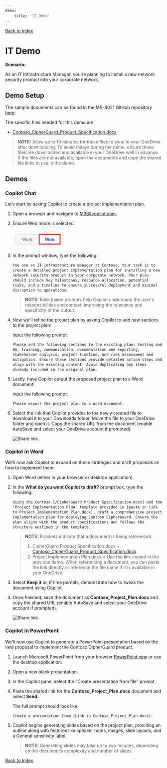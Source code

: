```yaml
---
demo:
    title: 'IT Demo'
---
```


[Back to Index](https://microsoftlearning.github.io/MS-4021-Copilot-Immersion-Experience/)

# IT Demo

**Scenario:**  

As an IT Infrastructure Manager, you're planning to install a new network security product into your corporate network.

## Demo Setup

The sample documents can be found in the MS-4021 GitHub repository [here](https://github.com/MicrosoftLearning/MS-4021-Copilot-Immersion-Experience/tree/master/ResourceFiles):

The specific files needed for this demo are:

- [Contoso_CipherGuard_Product_Specification.docx](https://github.com/MicrosoftLearning/MS-4021-Copilot-Immersion-Experience/raw/master/ResourceFiles/Contoso_CipherGuard_Product_Specification.docx)

> **NOTE:** Allow up to 10 minutes for these files to sync to your OneDrive after downloading. To avoid delays during the demo, ensure these files are downloaded and available in your OneDrive well in advance. If the files are not available, open the documents and copy the shared file links to use in the demo.

## Demos

### Copilot Chat

Let’s start by asking Copilot to create a project implementation plan.

1. Open a browser and navigate to [M365copilot.com](https://m365copilot.com/).

1. Ensure Web mode is selected.

    ![screenshot showing web mode tab.](../Prompts/Media/web-mode.png)

1. In the prompt window, type the following:

    ```text
    You are an IT infrastructure manager at Contoso. Your task is to create a detailed project implementation plan for installing a new network security product in your corporate network. Your plan should include key milestones, resource allocation, potential risks, and a timeline to ensure successful deployment and minimal disruption to operations.
    ```

    > **NOTE:** Role-based prompts help Copilot understand the user's responsibilities and context, improving the relevance and specificity of the output.

1. Now we'll refine the project plan by asking Copilot to add new sections to the project plan:

    Input the following prompt:

    ```text
    Please add the following sections to the existing plan: testing and QA, training, communication, documentation and reporting, stakeholder analysis, project timeline, and risk assessment and mitigation. Ensure these sections provide detailed action steps and align with the existing content. Avoid duplicating any items already included in the original plan.
    ```

1. Lastly, have Copilot output the proposed project plan to a Word document:

    Input the following prompt:

    ```text
    Please export the project plan to a Word document.
    ```

1. Select the link that Copilot provides to the newly created file to download it to your Downloads folder. Move the file to your OneDrive folder and open it. Copy the shared URL from the document (enable AutoSave and select your OneDrive account if prompted).

    ![Share link.](../Demos/Media/share-menu-with-copy-link-9fd1c60a.png)

### Copilot in Word

We'll now ask Copilot to expand on these strategies and draft proposals on how to implement them.

1. Open Word (either in your browser or desktop application).

1. In the **What do you want Copilot to draft?** prompt box, type the following:

    ```text
    Using the Contoso [/CipherGuard Product Specification.docx] and the 'Project Implementation Plan' template provided in [paste in link to Project_Implementation_Plan.docx], draft a comprehensive project implementation plan for deploying Contoso CipherGuard. Ensure the plan aligns with the product specifications and follows the structure outlined in the template.
    ```

    > **NOTE:** Brackets indicate that a document is being referenced.
    > 1. CipherGuard Product Specification.docx = [Contoso_CipherGuard_Product_Specification.docx](https://github.com/MicrosoftLearning/MS-4021-Copilot-Immersion-Experience/raw/master/ResourceFiles/Contoso_CipherGuard_Product_Specification.docx)
    > 1. Project Implementation Plan.docx = Use the link copied in the previous demo.
    > When referencing a document, you can paste the link directly or reference the file name if it is available in your OneDrive.

1. Select **Keep it** or, if time permits, demonstrate how to tweak the document using Copilot.

1. Once finished, save the document as **Contoso_Project_Plan.docx** and copy the shared URL (enable AutoSave and select your OneDrive account if prompted).

    ![Share link.](../Demos/Media/share-menu-with-copy-link-9fd1c60a.png)

### Copilot in PowerPoint

We'll now use Copilot to generate a PowerPoint presentation based on the new proposal to implement the Contoso CipherGuard product.

1. Launch Microsoft PowerPoint from your browser [PowerPoint.new](https://PowerPoint.new) or use the desktop application.

1. Open a new blank presentation.

1. In the Copilot pane, select the "Create presentation from file" prompt.

1. Paste the shared link for the **Contoso_Project_Plan.docx** document and select **Send**.

    The full prompt should look like:

    ```text
    Create a presentation from [Link to Contoso_Project_Plan.docx].
    ```

1. Copilot begins generating slides based on the project plan, providing an outline along with features like speaker notes, images, slide layouts, and a General sensitivity label.

    > **NOTE:** Generating slides may take up to two minutes, depending on the document’s complexity and number of slides.

[Back to Index](https://microsoftlearning.github.io/MS-4021-Copilot-Immersion-Experience/)
